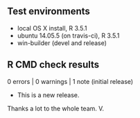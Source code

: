 ## Test environments
* local OS X install, R 3.5.1
* ubuntu 14.05.5 (on travis-ci), R 3.5.1
* win-builder (devel and release)

## R CMD check results

0 errors | 0 warnings | 1 note (initial release)

* This is a new release.

Thanks a lot to the whole team. V.
